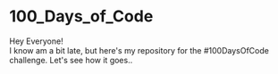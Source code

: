 # 100_Days_of_Code

Hey Everyone!
<br>
I know am a bit late, but here's my repository for the #100DaysOfCode challenge. Let's see how it goes..
